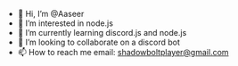 - 👋 Hi, I’m @Aaseer
- 👀 I’m interested in node.js
- 🌱 I’m currently learning discord.js and node.js
- 💞️ I’m looking to collaborate on a discord bot
- 📫 How to reach me email: shadowboltplayer@gmail.com

<!---
Aaseer/Aaseer is a ✨ special ✨ repository because its `README.md` (this file) appears on your GitHub profile.
You can click the Preview link to take a look at your changes.
--->
